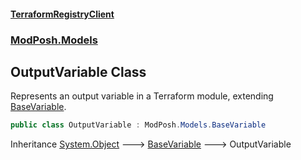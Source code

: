 #### [TerraformRegistryClient](index.md 'index')
### [ModPosh.Models](ModPosh.Models.md 'ModPosh.Models')

## OutputVariable Class

Represents an output variable in a Terraform module, extending [BaseVariable](ModPosh.Models.BaseVariable.md 'ModPosh.Models.BaseVariable').

```csharp
public class OutputVariable : ModPosh.Models.BaseVariable
```

Inheritance [System.Object](https://docs.microsoft.com/en-us/dotnet/api/System.Object 'System.Object') &#129106; [BaseVariable](ModPosh.Models.BaseVariable.md 'ModPosh.Models.BaseVariable') &#129106; OutputVariable